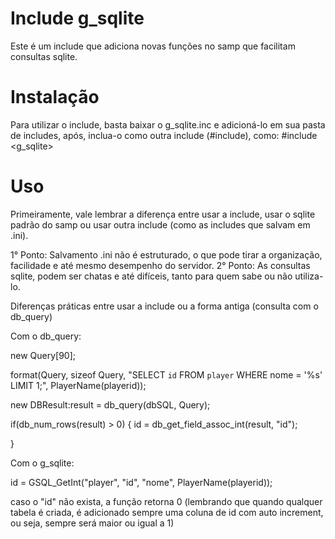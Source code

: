 # Include g_sqlite
Este é um include que adiciona novas funções no samp que facilitam consultas sqlite.

# Instalação

Para utilizar o include, basta baixar o g_sqlite.inc e adicioná-lo em sua pasta de includes, após, inclua-o como outra include (#include), como:
#include <g_sqlite>

# Uso

Primeiramente, vale lembrar a diferença entre usar a include, usar o sqlite padrão do samp ou usar outra include (como as includes que salvam em .ini).

1° Ponto: Salvamento .ini não é estruturado, o que pode tirar a organização, facilidade e até mesmo desempenho do servidor.
2° Ponto: As consultas sqlite, podem ser chatas e até difíceis, tanto para quem sabe ou não utiliza-lo.

Diferenças práticas entre usar a include ou a forma antiga (consulta com o db_query)

Com o db_query:

new Query[90];

format(Query, sizeof Query, "SELECT `id` FROM `player` WHERE nome = '%s' LIMIT 1;", PlayerName(playerid));

new DBResult:result = db_query(dbSQL, Query);

if(db_num_rows(result) > 0)
{
  id = db_get_field_assoc_int(result, "id");

}

Com o g_sqlite:

id = GSQL_GetInt("player", "id", "nome", PlayerName(playerid));


caso o "id" não exista, a função retorna 0 (lembrando que quando qualquer tabela é criada, é adicionado sempre uma coluna de id com auto increment, ou seja, sempre será maior ou igual a 1)
